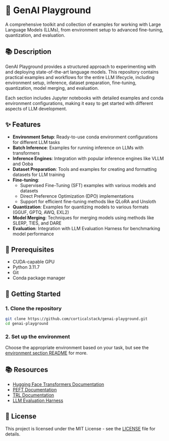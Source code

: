 # 🚀 GenAI Playground

A comprehensive toolkit and collection of examples for working with Large Language Models (LLMs), from environment setup to advanced fine-tuning, quantization, and evaluation.

## 📚 Description

GenAI Playground provides a structured approach to experimenting with and deploying state-of-the-art language models. This repository contains practical examples and workflows for the entire LLM lifecycle, including environment setup, inference, dataset preparation, fine-tuning, quantization, model merging, and evaluation.

Each section includes Jupyter notebooks with detailed examples and conda environment configurations, making it easy to get started with different aspects of LLM development.

## ✨ Features

- **Environment Setup**: Ready-to-use conda environment configurations for different LLM tasks
- **Batch Inference**: Examples for running inference on LLMs with transformers
- **Inference Engines**: Integration with popular inference engines like VLLM and Ooba
- **Dataset Preparation**: Tools and examples for creating and formatting datasets for LLM training
- **Fine-tuning**:
  - Supervised Fine-Tuning (SFT) examples with various models and datasets
  - Direct Preference Optimization (DPO) implementations
  - Support for efficient fine-tuning methods like QLoRA and Unsloth
- **Quantization**: Examples for quantizing models to various formats (GGUF, GPTQ, AWQ, EXL2)
- **Model Merging**: Techniques for merging models using methods like SLERP, TIES, and DARE
- **Evaluation**: Integration with LLM Evaluation Harness for benchmarking model performance

## 🔧 Prerequisites

- CUDA-capable GPU
- Python 3.11.7
- Git
- Conda package manager

## 🚀 Getting Started

### 1. Clone the repository

```bash
git clone https://github.com/corticalstack/genai-playground.git
cd genai-playground
```

### 2. Set up the environment

Choose the appropriate environment based on your task, but see the [environment section README](01-environment/README.md) for more.

## 📚 Resources

- [Hugging Face Transformers Documentation](https://huggingface.co/docs/transformers/index)
- [PEFT Documentation](https://huggingface.co/docs/peft/index)
- [TRL Documentation](https://huggingface.co/docs/trl/index)
- [LLM Evaluation Harness](https://github.com/EleutherAI/lm-evaluation-harness)

## 📄 License

This project is licensed under the MIT License - see the [LICENSE](LICENSE) file for details.
